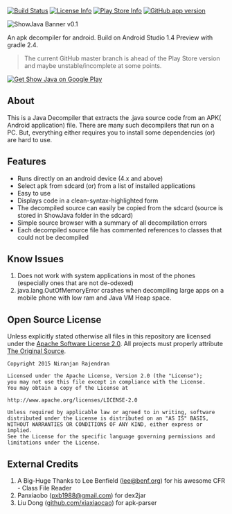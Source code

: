 [![Build Status](https://img.shields.io/travis/niranjan94/show-java.svg?style=flat-square)](https://travis-ci.org/niranjan94/show-java) [![License Info](https://img.shields.io/badge/license-Apache_License_2.0-blue.svg?style=flat-square)](https://github.com/niranjan94/show-java) [![Play Store Info](https://img.shields.io/badge/Play_Store-v2.0.0-36B0C1.svg?style=flat-square)](https://play.google.com/store/apps/details?id=com.njlabs.showjava) [![GitHub app version](https://img.shields.io/badge/GitHub-v2.0.0-yellow.svg?style=flat-square)](https://github.com/niranjan94/show-java)

![ShowJava Banner v0.1](https://raw.githubusercontent.com/niranjan94/show-java/master/banner.png)

An apk decompiler for android. Build on Android Studio 1.4 Preview with gradle 2.4.

> The current GitHub master branch is ahead of the Play Store version and maybe unstable/incomplete at some points.

[![Get Show Java on Google Play](https://developer.android.com/images/brand/en_generic_rgb_wo_45.png)](https://play.google.com/store/apps/details?id=com.njlabs.showjava "Get Show Java on Google Play")

## About ##
This is a Java Decompiler that extracts the .java source code from an APK( Android application) file. There are many such decompilers that run on a PC. But, everything either requires you to install some dependencies (or) are hard to use. 

## Features ##

- Runs directly on an android device (4.x and above)
- Select apk from sdcard (or) from a list of installed applications
- Easy to use
- Displays code in a clean-syntax-highlighted form
- The decompiled source can easily be copied from the sdcard (source is stored in ShowJava folder in the sdcard)
- Simple source browser with a summary of all decompilation errors
- Each decompiled source file has commented references to classes that could not be decompiled

## Know Issues ##
1. Does not work with system applications in most of the phones (especially ones that are not de-odexed)
2. java.lang.OutOfMemoryError crashes when decompiling large apps on a mobile phone with low ram and Java VM Heap space.

## Open Source License ##

Unless explicitly stated otherwise all files in this repository are licensed under the [Apache Software License 2.0](http://www.apache.org/licenses/LICENSE-2.0.html). All projects must properly attribute [The Original Source](https://github.com/niranjan94/show-java).
    
    Copyright 2015 Niranjan Rajendran
    
    Licensed under the Apache License, Version 2.0 (the "License");
    you may not use this file except in compliance with the License.
    You may obtain a copy of the License at
    
    http://www.apache.org/licenses/LICENSE-2.0
    
    Unless required by applicable law or agreed to in writing, software
    distributed under the License is distributed on an "AS IS" BASIS,
    WITHOUT WARRANTIES OR CONDITIONS OF ANY KIND, either express or implied.
    See the License for the specific language governing permissions and
    limitations under the License.

## External Credits ##

1. A Big-Huge Thanks to Lee Benfield ([lee@benf.org](mailto:lee@benf.org)) for his awesome CFR - Class File Reader
2. Panxiaobo ([pxb1988@gmail.com](mailto:pxb1988@gmail.com)) for dex2jar
3. Liu Dong ([github.com/xiaxiaocao](https://github.com/xiaxiaocao)) for apk-parser